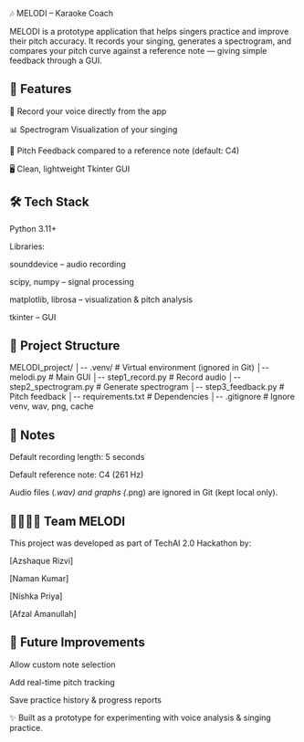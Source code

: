 🎶 MELODI – Karaoke Coach

MELODI is a prototype application that helps singers practice and improve their pitch accuracy.
It records your singing, generates a spectrogram, and compares your pitch curve against a reference note — giving simple feedback through a GUI.

## 🚀 Features

🎤 Record your voice directly from the app

📊 Spectrogram Visualization of your singing

🎼 Pitch Feedback compared to a reference note (default: C4)

🖥️ Clean, lightweight Tkinter GUI

## 🛠️ Tech Stack

Python 3.11+

Libraries:

sounddevice – audio recording

scipy, numpy – signal processing

matplotlib, librosa – visualization & pitch analysis

tkinter – GUI

## 📂 Project Structure

MELODI_project/
│-- .venv/                # Virtual environment (ignored in Git)
│-- melodi.py             # Main GUI
│-- step1_record.py       # Record audio
│-- step2_spectrogram.py  # Generate spectrogram
│-- step3_feedback.py     # Pitch feedback
│-- requirements.txt      # Dependencies
│-- .gitignore            # Ignore venv, wav, png, cache

## 📌 Notes

Default recording length: 5 seconds

Default reference note: C4 (261 Hz)

Audio files (*.wav) and graphs (*.png) are ignored in Git (kept local only).

## 👨‍👩‍👧‍👦 Team MELODI

This project was developed as part of TechAI 2.0 Hackathon by:

[Azshaque Rizvi]

[Naman Kumar]

[Nishka Priya]

[Afzal Amanullah]

## 📅 Future Improvements

Allow custom note selection

Add real-time pitch tracking

Save practice history & progress reports


✨ Built as a prototype for experimenting with voice analysis & singing practice.